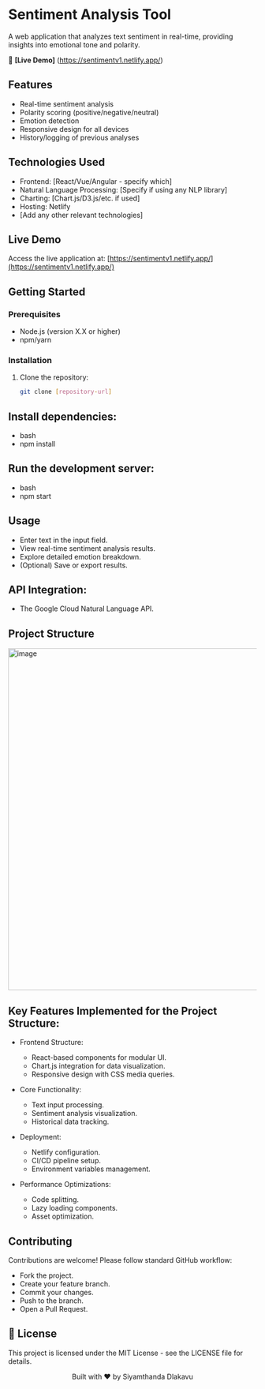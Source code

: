 # Sentiment Analysis Tool

A web application that analyzes text sentiment in real-time, providing insights into emotional tone and polarity.

🔗 **[Live Demo]** (https://sentimentv1.netlify.app/)

## Features

- Real-time sentiment analysis
- Polarity scoring (positive/negative/neutral)
- Emotion detection
- Responsive design for all devices
- History/logging of previous analyses

## Technologies Used

- Frontend: [React/Vue/Angular - specify which]
- Natural Language Processing: [Specify if using any NLP library]
- Charting: [Chart.js/D3.js/etc. if used]
- Hosting: Netlify
- [Add any other relevant technologies]

## Live Demo

Access the live application at: [https://sentimentv1.netlify.app/](https://sentimentv1.netlify.app/)

## Getting Started

### Prerequisites

- Node.js (version X.X or higher)
- npm/yarn

### Installation

1. Clone the repository:
   ```bash
   git clone [repository-url]

## Install dependencies:
   - bash
   - npm install

## Run the development server:
   - bash
   - npm start

## Usage
* Enter text in the input field.
* View real-time sentiment analysis results.
* Explore detailed emotion breakdown.
* (Optional) Save or export results.

## API Integration:
* The Google Cloud Natural Language API.

## Project Structure
<img width="891" height="693" alt="image" src="https://github.com/user-attachments/assets/7d0a2c88-d14c-46f3-862d-af5bf4ada867" />

## Key Features Implemented for the Project Structure:
* Frontend Structure:
   - React-based components for modular UI.
   - Chart.js integration for data visualization.
   - Responsive design with CSS media queries.

* Core Functionality:
   - Text input processing.
   - Sentiment analysis visualization.
   - Historical data tracking.

* Deployment:
   - Netlify configuration.
   - CI/CD pipeline setup.
   - Environment variables management.

* Performance Optimizations:
   - Code splitting.
   - Lazy loading components.
   - Asset optimization.

## Contributing
Contributions are welcome! Please follow standard GitHub workflow:
* Fork the project.
* Create your feature branch.
* Commit your changes.
* Push to the branch.
* Open a Pull Request.

## 📄 License
This project is licensed under the MIT License - see the LICENSE file for details.

<div align="center"> <p>Built with ❤️ by Siyamthanda Dlakavu</p>
